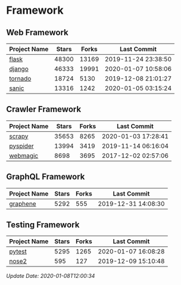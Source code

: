 # Framework

## Web Framework

| Project Name | Stars | Forks | Last Commit |
| ------------ | ----- | ----- | ----------- |
| [flask](https://github.com/pallets/flask) | 48300 | 13169 | 2019-11-24 23:38:50 |
| [django](https://github.com/django/django) | 46333 | 19991 | 2020-01-07 10:58:06 |
| [tornado](https://github.com/tornadoweb/tornado) | 18724 | 5130 | 2019-12-08 21:01:27 |
| [sanic](https://github.com/huge-success/sanic) | 13316 | 1242 | 2020-01-05 03:15:24 |

## Crawler Framework

| Project Name | Stars | Forks | Last Commit |
| ------------ | ----- | ----- | ----------- |
| [scrapy](https://github.com/scrapy/scrapy) | 35653 | 8265 | 2020-01-03 17:28:41 |
| [pyspider](https://github.com/binux/pyspider) | 13994 | 3419 | 2019-11-14 06:16:04 |
| [webmagic](https://github.com/code4craft/webmagic) | 8698 | 3695 | 2017-12-02 02:57:06 |

## GraphQL Framework

| Project Name | Stars | Forks | Last Commit |
| ------------ | ----- | ----- | ----------- |
| [graphene](https://github.com/graphql-python/graphene) | 5292 | 555 | 2019-12-31 14:08:30 |

## Testing Framework

| Project Name | Stars | Forks | Last Commit |
| ------------ | ----- | ----- | ----------- |
| [pytest](https://github.com/pytest-dev/pytest) | 5295 | 1265 | 2020-01-07 16:08:28 |
| [nose2](https://github.com/nose-devs/nose2) | 595 | 127 | 2019-12-09 15:10:48 |

*Update Date: 2020-01-08T12:00:34*